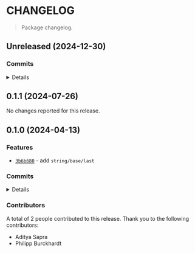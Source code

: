 # CHANGELOG

> Package changelog.

<section class="release" id="unreleased">

## Unreleased (2024-12-30)

<section class="commits">

### Commits

<details>

-   [`0a8192d`](https://github.com/stdlib-js/stdlib/commit/0a8192d68506a2abf4c3e52e1af9f1510e1660b4) - **docs:** update related packages sections [(#3370)](https://github.com/stdlib-js/stdlib/pull/3370) _(by stdlib-bot)_

</details>

</section>

<!-- /.commits -->

</section>

<!-- /.release -->

<section class="release" id="v0.1.1">

## 0.1.1 (2024-07-26)

No changes reported for this release.

</section>

<!-- /.release -->

<section class="release" id="v0.1.0">

## 0.1.0 (2024-04-13)

<section class="features">

### Features

-   [`3b6b680`](https://github.com/stdlib-js/stdlib/commit/3b6b680826a663ca6d22b4d5666ef84389143330) - add `string/base/last`

</section>

<!-- /.features -->

<section class="commits">

### Commits

<details>

-   [`0616f00`](https://github.com/stdlib-js/stdlib/commit/0616f00c08b92c0c40ac1a1cabee46994e8d6d63) - **docs:** update related packages sections _(by stdlib-bot)_
-   [`3b6b680`](https://github.com/stdlib-js/stdlib/commit/3b6b680826a663ca6d22b4d5666ef84389143330) - **feat:** add `string/base/last` _(by Aditya Sapra, Philipp Burckhardt)_

</details>

</section>

<!-- /.commits -->

<section class="contributors">

### Contributors

A total of 2 people contributed to this release. Thank you to the following contributors:

-   Aditya Sapra
-   Philipp Burckhardt

</section>

<!-- /.contributors -->

</section>

<!-- /.release -->

